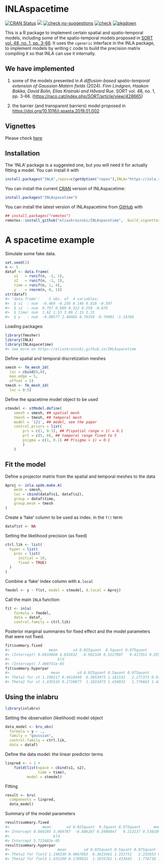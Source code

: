 
<!-- README.md is generated from README.Rmd. Please edit that file -->

# INLAspacetime

<!-- badges: start -->

[![CRAN
Status](http://www.r-pkg.org/badges/version-last-release/INLAspacetime)](https://cran.r-project.org/package=INLAspacetime)
[![](https://cranlogs.r-pkg.org/badges/INLAspacetime)](https://cran.r-project.org/package=INLAspacetime)
[![check
no-suggestions](https://github.com/eliaskrainski/INLAspacetime/workflows/R-CMD-check-no-suggests/badge.svg)](https://github.com/eliaskrainski/INLAspacetime/actions)
[![check](https://github.com/eliaskrainski/INLAspacetime/workflows/R-CMD-check/badge.svg)](https://github.com/eliaskrainski/INLAspacetime/actions)
[![pkgdown](https://github.com/eliaskrainski/INLAspacetime/workflows/pkgdown/badge.svg)](https://github.com/eliaskrainski/INLAspacetime/actions)
<!-- badges: end -->

This is a R package to implement certain spatial and spatio-temporal
models, including some of the spatio-temporal models proposed in [SORT
vol. 48, no. 1,
pp. 3-66](https://raco.cat/index.php/SORT/article/view/428665). It uses
the `cgeneric` interface in the INLA package, to implement models by
writing `C` code to build the precision matrix compiling it so that INLA
can use it internally.

## We have implemented

1.  some of the models presented in *A diffusion-based spatio-temporal
    extension of Gaussian Matérn fields* (2024). *Finn Lindgren, Haakon
    Bakka, David Bolin, Elias Krainski and Håvard Rue*. SORT vol. 48,
    no. 1, pp. 3-66.
    (<https://raco.cat/index.php/SORT/article/view/428665>)

2.  the barrier (and transparent barriers) model proposed in
    <https://doi.org/10.1016/j.spasta.2019.01.002>

## Vignettes

Please check
[here](https://eliaskrainski.github.io/INLAspacetime/articles/)

## Installation

The ‘INLA’ package is a suggested one, but you will need it for actually
fitting a model. You can install it with

``` r
install.packages("INLA",repos=c(getOption("repos"),INLA="https://inla.r-inla-download.org/R/testing"), dep=TRUE) 
```

You can install the current [CRAN](https://CRAN.R-project.org) version
of INLAspacetime:

``` r
install.packages("INLAspacetime")
```

You can install the latest version of INLAspacetime from
[GitHub](https://github.com/eliaskrainski/INLAspacetime) with

``` r
## install.packages("remotes")
remotes::install_github("eliaskrainski/INLAspacetime",  build_vignettes=TRUE)
```

<!-- or track the development version builds via [inlabru-org.r-universe.dev](https://inlabru-org.r-universe.dev/ui#builds): -->
<!-- ```{r universe-installation, eval = FALSE} -->
<!-- ## Enable universe(s) by inlabru-org -->
<!-- options(repos = c( -->
<!--   inlabruorg = "https://inlabru-org.r-universe.dev", -->
<!--   INLA = "https://inla.r-inla-download.org/R/testing", -->
<!--   CRAN = "https://cloud.r-project.org" -->
<!-- )) -->
<!-- ## Install it -->
<!-- install.packages("INLAspacetime") -->
<!-- ``` -->

# A spacetime example

Simulate some fake data.

``` r
set.seed(1)
n <- 5
dataf <- data.frame(
    s1   = runif(n, -1, 1),
    s2   = runif(n, -1, 1),
    time = runif(n, 1, 4),
    y    = rnorm(n, 0, 1))
str(dataf)
#> 'data.frame':    5 obs. of  4 variables:
#>  $ s1  : num  -0.469 -0.256 0.146 0.816 -0.597
#>  $ s2  : num  0.797 0.889 0.322 0.258 -0.876
#>  $ time: num  1.62 1.53 3.06 2.15 3.31
#>  $ y   : num  -0.00577 2.40465 0.76359 -0.79901 -1.14766
```

Loading packages:

``` r
library(fmesher)
library(INLA)
library(INLAspacetime)
#> see more on https://eliaskrainski.github.io/INLAspacetime
```

Define spatial and temporal discretization meshes

``` r
smesh <- fm_mesh_2d(
  loc = cbind(0,0), 
  max.edge = 5, 
  offset = 2)
tmesh <- fm_mesh_1d(
  loc = 0:5)
```

Define the spacetime model object to be used

``` r
stmodel <- stModel.define(
    smesh = smesh, ## spatial mesh
    tmesh = tmesh, ## temporal mesh
    model = '121', ## model, see the paper
    control.priors = list(
        prs = c(1, 0.1), ## P(spatial range < 1) = 0.1
        prt = c(5, 0), ## temporal range fixed to 5
        psigma = c(1, 0.1) ## P(sigma > 1) = 0.1
        )
    )
```

## Fit the model

Define a projector matrix from the spatial and temporal meshes to the
data

``` r
Aproj <- inla.spde.make.A(
    mesh = smesh,
    loc = cbind(dataf$s1, dataf$s2),
    group = dataf$time,
    group.mesh = tmesh
)
```

Create a ‘fake’ column to be used as index. in the `f()` term

``` r
dataf$st <- NA
```

Setting the likelihood precision (as fixed)

``` r
ctrl.lik <- list(
  hyper = list(
    prec = list(
      initial = 10, 
      fixed = TRUE)    
  )
)
```

Combine a ‘fake’ index column with `A.local`

``` r
fmodel <- y ~ f(st, model = stmodel, A.local = Aproj)
```

Call the main `INLA` function:

``` r
fit <- inla(
    formula = fmodel,
    data = dataf,
    control.family = ctrl.lik)
```

Posterior marginal summaries for fixed effect and the model parameters
that were not fixed.

``` r
fit$summary.fixed
#>                  mean       sd 0.025quant  0.5quant 0.975quant      mode
#> (Intercept) 0.6933668 4.032632  -6.962326 0.5227007   9.417351 0.5550529
#>                      kld
#> (Intercept) 7.400751e-05
fit$summary.hyperpar
#>                   mean        sd 0.025quant 0.5quant 0.975quant      mode
#> Theta1 for st 1.199217 0.4918440  0.3653973 1.161533   2.277373 0.9749839
#> Theta2 for st 1.435516 0.1710677  1.1031073 1.434032   1.776663 1.4277583
```

## Using the **inlabru**

``` r
library(inlabru)
```

Setting the observation (likelihood) model object

``` r
data_model <- bru_obs(
  formula = y ~ ., 
  family = "gaussian",
  control.family = ctrl.lik, 
  data = dataf)
```

Define the data model: the linear predictor terms

``` r
linpred <- ~ 1 +
    field(list(space = cbind(s1, s2), 
               time = time),
          model = stmodel)
```

Fitting

``` r
result <- bru(
  components = linpred,
  data_model)
```

Summary of the model parameters

``` r
result$summary.fixed
#>               mean       sd 0.025quant  0.5quant 0.975quant      mode
#> Intercept 0.669205 3.969787  -6.886287 0.5096847   9.213137 0.5381091
#>                    kld
#> Intercept 5.715402e-05
result$summary.hyperpar
#>                      mean        sd 0.025quant 0.5quant 0.975quant      mode
#> Theta1 for field 1.190339 0.4867863  0.3623461 1.153751   2.255653 0.9727664
#> Theta2 for field 1.435290 0.1709632  1.1035761 1.433643   1.776718 1.4266617
```
